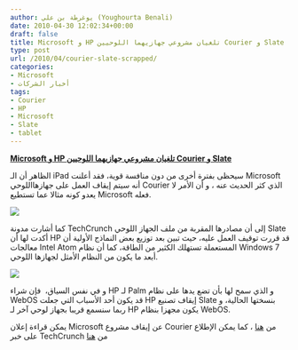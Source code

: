 ```yaml
---
author: يوغرطة بن علي (Youghourta Benali)
date: 2010-04-30 12:02:34+00:00
draft: false
title: Microsoft و HP تلغيان مشروعي جهازيهما اللوحيين Courier و Slate
type: post
url: /2010/04/courier-slate-scrapped/
categories:
- Microsoft
- أخبار الشركات
tags:
- Courier
- HP
- Microsoft
- Slate
- tablet
---
```





[**Microsoft و HP تلغيان مشروعي جهازيهما اللوحيين Courier و Slate**](http://www.it-scoop.com/2010/04/courier-slate-scrapped/)




الظاهر أن الـ iPad سيحظى بفترة أخرى من دون منافسة قوية، فقد أعلنت Microsoft أنه سيتم إيقاف العمل على جهازهااللوحي Courier الذي كثر الحديث عنه ، و أن الأمر لا يعدو كونه مثالا عما تستطيع Microsoft فعله.

[![](http://www.it-scoop.com/wp-content/uploads/2010/04/courier.jpg)
](http://www.it-scoop.com/2010/04/courier-slate-scrapped/)

كما أشارت مدونة TechCrunch إلى أن مصادرها المقربة من ملف الجهاز اللوحي Slate أكدت لها أن HP قد قررت توقيف العمل عليه، حيث تبين بعد توزيع بعض النماذج الأولية أن معالجات Intel Atom المستعملة تستهلك الكثير من الطاقة، كما أن نظام Windows 7 أبعد ما يكون من النظام الأمثل لجهازها اللوحي.

[![](http://www.it-scoop.com/wp-content/uploads/2010/04/slate.jpg)
](http://www.it-scoop.com/2010/04/courier-slate-scrapped/)

و في نفس السياق،  فإن شراء HP لـ Palm و الذي سمح لها بأن تضع يدها على نظام WebOS قد يكون أحد الأسباب التي جعلت HP إيقاف تصنيع Slate بنسختها الحالية، و ربما سنسمع قريبا بجهاز لوحي آخر لـ HP يكون مجهزا بنظام WebOS.

يمكن قراءة إعلان Microsoft عن إيقاف مشروع Courier من [هنا](http://blogs.technet.com/microsoft_blog/archive/2010/04/29/speculation-about-the-courier-project.aspx) ، كما يمكن الإطلاع على خبر TechCrunch من [هنا](http://techcrunch.com/2010/04/29/hewlett-packard-to-kill-windows-7-tablet-project/)
